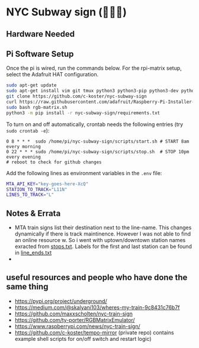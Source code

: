 # NYC Subway sign (🗽🍎🚉)


## Hardware Needed

## Pi Software Setup

Once the pi is wired, run the commands below. For the rpi-matrix setup, select the Adafruit HAT configuration.

```sh
sudo apt-get update
sudo apt-get install vim git tmux python3 python3-pip python3-dev python3-pillow -y
git clone https://github.com/c-koster/nyc-subway-sign
curl https://raw.githubusercontent.com/adafruit/Raspberry-Pi-Installer-Scripts/main/rgb-matrix.sh > rgb-matrix.sh
sudo bash rgb-matrix.sh
python3 -m pip install -r nyc-subway-sign/requirements.txt
```



To turn on and off automatically, crontab needs the following entries (try `sudo crontab -e`):

```
0 8 * * *  sudo /home/pi/nyc-subway-sign/scripts/start.sh # START 8am every morning
0 22 * * * sudo /home/pi/nyc-subway-sign/scripts/stop.sh  # STOP 10pm every evening
# reboot to check for github changes
```

Add the following lines as environment variables in the `.env` file:

```sh
MTA_API_KEY="key-goes-here-XcQ"
STATION_TO_TRACK="L11N"
LINES_TO_TRACK="L"
```


## Notes & Errata

- MTA train signs list their destination next to the line-name. This changes dynamically if there is track maintinence. However I was not able to find an online resource w. So i went with uptown/downtown station names exracted from [stops.txt](./resources/stops.txt). Labels for the first and last station can be found in [line_ends.txt](./resources/line_ends.txt)
- 

## useful resources and people who have done the same thing

- https://pypi.org/project/underground/
- https://medium.com/@skalyani103/wheres-my-train-9c8431c76b7f 
- https://github.com/maxxscholten/nyc-train-sign 
- https://github.com/ty-porter/RGBMatrixEmulator/
- https://www.raspberrypi.com/news/nyc-train-sign/
- https://github.com/c-koster/tempo-mirror (private repo) contains example shell scripts for on/off switch and restart logic) 

